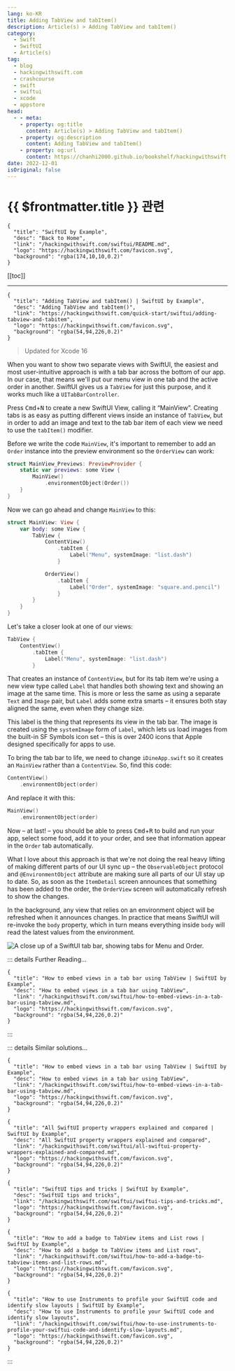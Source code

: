 ```yaml
---
lang: ko-KR
title: Adding TabView and tabItem()
description: Article(s) > Adding TabView and tabItem()
category:
  - Swift
  - SwiftUI
  - Article(s)
tag: 
  - blog
  - hackingwithswift.com
  - crashcourse
  - swift
  - swiftui
  - xcode
  - appstore
head:
  - - meta:
    - property: og:title
      content: Article(s) > Adding TabView and tabItem()
    - property: og:description
      content: Adding TabView and tabItem()
    - property: og:url
      content: https://chanhi2000.github.io/bookshelf/hackingwithswift.com/swiftui/adding-items-to-an-order-with-environmentobject.html
date: 2022-12-01
isOriginal: false
---
```


# {{ $frontmatter.title }} 관련

```component VPCard
{
  "title": "SwiftUI by Example",
  "desc": "Back to Home",
  "link": "/hackingwithswift.com/swiftui/README.md",
  "logo": "https://hackingwithswift.com/favicon.svg",
  "background": "rgba(174,10,10,0.2)"
}
```

[[toc]]

---

```component VPCard
{
  "title": "Adding TabView and tabItem() | SwiftUI by Example",
  "desc": "Adding TabView and tabItem()",
  "link": "https://hackingwithswift.com/quick-start/swiftui/adding-tabview-and-tabitem",
  "logo": "https://hackingwithswift.com/favicon.svg",
  "background": "rgba(54,94,226,0.2)"
}
```

> Updated for Xcode 16

<VidStack src="youtube/UOZg8H3Ecf4"/>

When you want to show two separate views with SwiftUI, the easiest and most user-intuitive approach is with a tab bar across the bottom of our app. In our case, that means we'll put our menu view in one tab and the active order in another. SwiftUI gives us a `TabView` for just this purpose, and it works much like a `UITabBarController`.

Press <kbd>Cmd</kbd>+<kbd>N</kbd> to create a new SwiftUI View, calling it “MainView”. Creating tabs is as easy as putting different views inside an instance of `TabView`, but in order to add an image and text to the tab bar item of each view we need to use the `tabItem()` modifier.

Before we write the code `MainView`, it's important to remember to add an `Order` instance into the preview environment so the `OrderView` can work:

```swift
struct MainView_Previews: PreviewProvider {  
    static var previews: some View {
        MainView()
            .environmentObject(Order())
    }
}
```

Now we can go ahead and change `MainView` to this:

```swift
struct MainView: View {
    var body: some View {
        TabView {
            ContentView()
                .tabItem {
                    Label("Menu", systemImage: "list.dash")
                }

            OrderView()
                .tabItem {
                    Label("Order", systemImage: "square.and.pencil")
                }
        }
    }
}
```

Let's take a closer look at one of our views:

```swift
TabView {
    ContentView()
        .tabItem {
            Label("Menu", systemImage: "list.dash")
        }
```

That creates an instance of `ContentView`, but for its tab item we're using a new view type called `Label` that handles both showing text and showing an image at the same time. This is more or less the same as using a separate `Text` and `Image` pair, but `Label` adds some extra smarts – it ensures both stay aligned the same, even when they change size.

This label is the thing that represents its view in the tab bar. The image is created using the `systemImage` form of `Label`, which lets us load images from the built-in SF Symbols icon set – this is over 2400 icons that Apple designed specifically for apps to use.

To bring the tab bar to life, we need to change <FontIcon icon="fa-brands fa-swift"/>`iDineApp.swift` so it creates an `MainView` rather than a `ContentView`. So, find this code:

```swift
ContentView()
    .environmentObject(order)
```

And replace it with this:

```swift
MainView()
    .environmentObject(order)
```

Now – at last! – you should be able to press <kbd>Cmd</kbd>+<kbd>R</kbd> to build and run your app, select some food, add it to your order, and see that information appear in the `Order` tab automatically.

What I love about this approach is that we're not doing the real heavy lifting of making different parts of our UI sync up – the `ObservableObject` protocol and `@EnvironmentObject` attribute are making sure all parts of our UI stay up to date. So, as soon as the `ItemDetail` screen announces that something has been added to the order, the `OrderView` screen will automatically refresh to show the changes.

In the background, any view that relies on an environment object will be refreshed when it announces changes. In practice that means SwiftUI will re-invoke the `body` property, which in turn means everything inside `body` will read the latest values from the environment.

![A close up of a SwiftUI tab bar, showing tabs for `Menu` and `Order`.](https://hackingwithswift.com/img/books/quick-start/swiftui/2-11~dark.png)

::: details Further Reading…

```component VPCard
{
  "title": "How to embed views in a tab bar using TabView | SwiftUI by Example",
  "desc": "How to embed views in a tab bar using TabView",
  "link": "/hackingwithswift.com/swiftui/how-to-embed-views-in-a-tab-bar-using-tabview.md",
  "logo": "https://hackingwithswift.com/favicon.svg",
  "background": "rgba(54,94,226,0.2)"
}
```

:::

::: details Similar solutions…

```component VPCard
{
  "title": "How to embed views in a tab bar using TabView | SwiftUI by Example",
  "desc": "How to embed views in a tab bar using TabView",
  "link": "/hackingwithswift.com/swiftui/how-to-embed-views-in-a-tab-bar-using-tabview.md",
  "logo": "https://hackingwithswift.com/favicon.svg",
  "background": "rgba(54,94,226,0.2)"
}
```

```component VPCard
{
  "title": "All SwiftUI property wrappers explained and compared | SwiftUI by Example",
  "desc": "All SwiftUI property wrappers explained and compared",
  "link": "/hackingwithswift.com/swiftui/all-swiftui-property-wrappers-explained-and-compared.md",
  "logo": "https://hackingwithswift.com/favicon.svg",
  "background": "rgba(54,94,226,0.2)"
}
```

```component VPCard
{
  "title": "SwiftUI tips and tricks | SwiftUI by Example",
  "desc": "SwiftUI tips and tricks",
  "link": "/hackingwithswift.com/swiftui/swiftui-tips-and-tricks.md",
  "logo": "https://hackingwithswift.com/favicon.svg",
  "background": "rgba(54,94,226,0.2)"
}
```

```component VPCard
{
  "title": "How to add a badge to TabView items and List rows | SwiftUI by Example",
  "desc": "How to add a badge to TabView items and List rows",
  "link": "/hackingwithswift.com/swiftui/how-to-add-a-badge-to-tabview-items-and-list-rows.md",
  "logo": "https://hackingwithswift.com/favicon.svg",
  "background": "rgba(54,94,226,0.2)"
}
```

```component VPCard
{
  "title": "How to use Instruments to profile your SwiftUI code and identify slow layouts | SwiftUI by Example",
  "desc": "How to use Instruments to profile your SwiftUI code and identify slow layouts",
  "link": "/hackingwithswift.com/swiftui/how-to-use-instruments-to-profile-your-swiftui-code-and-identify-slow-layouts.md",
  "logo": "https://hackingwithswift.com/favicon.svg",
  "background": "rgba(54,94,226,0.2)"
}
```

:::


